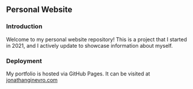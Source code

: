 ## Personal Website

### Introduction

Welcome to my personal website repository! This is a project that I started in 2021, and I actively update to showcase information about myself.

### Deployment

My portfolio is hosted via GitHub Pages. It can be visited at [jonathanginevro.com](https://jonathanginevro.com)
